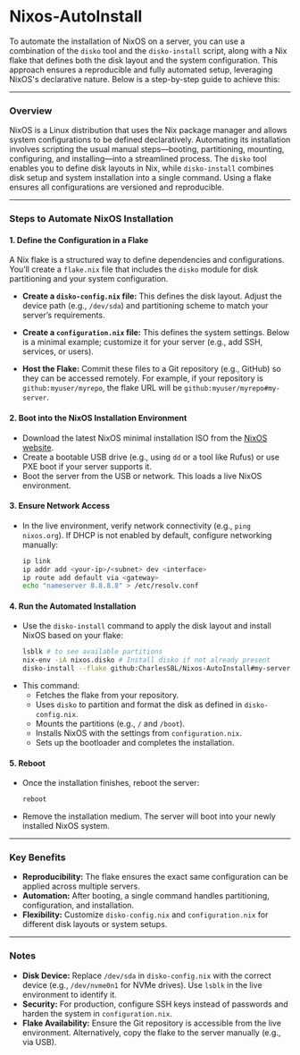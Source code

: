 # Nixos-AutoInstall

To automate the installation of NixOS on a server, you can use a combination of the `disko` tool and the `disko-install` script, 
along with a Nix flake that defines both the disk layout and the system configuration. This approach ensures a reproducible and fully automated setup, 
leveraging NixOS's declarative nature. Below is a step-by-step guide to achieve this:

---

### **Overview**
NixOS is a Linux distribution that uses the Nix package manager and allows system configurations to be defined declaratively. 
Automating its installation involves scripting the usual manual steps—booting, partitioning, mounting, configuring, and installing—into a streamlined process. 
The `disko` tool enables you to define disk layouts in Nix, while `disko-install` combines disk setup and system installation into a single command. 
Using a flake ensures all configurations are versioned and reproducible.

---

### **Steps to Automate NixOS Installation**

#### **1. Define the Configuration in a Flake**
A Nix flake is a structured way to define dependencies and configurations. You’ll create a `flake.nix` file that includes the `disko` module for disk partitioning and your system configuration.

- **Create a `disko-config.nix` file:**
  This defines the disk layout. Adjust the device path (e.g., `/dev/sda`) and partitioning scheme to match your server’s requirements.


- **Create a `configuration.nix` file:**
  This defines the system settings. Below is a minimal example; customize it for your server (e.g., add SSH, services, or users).

- **Host the Flake:**
  Commit these files to a Git repository (e.g., GitHub) so they can be accessed remotely. For example, if your repository is `github:myuser/myrepo`, the flake URL will be `github:myuser/myrepo#my-server`.

#### **2. Boot into the NixOS Installation Environment**
- Download the latest NixOS minimal installation ISO from the [NixOS website](https://nixos.org/download.html).
- Create a bootable USB drive (e.g., using `dd` or a tool like Rufus) or use PXE boot if your server supports it.
- Boot the server from the USB or network. This loads a live NixOS environment.

#### **3. Ensure Network Access**
- In the live environment, verify network connectivity (e.g., `ping nixos.org`). If DHCP is not enabled by default, configure networking manually:
  ```bash
  ip link
  ip addr add <your-ip>/<subnet> dev <interface>
  ip route add default via <gateway>
  echo "nameserver 8.8.8.8" > /etc/resolv.conf
  ```

#### **4. Run the Automated Installation**
- Use the `disko-install` command to apply the disk layout and install NixOS based on your flake:
  ```bash
  lsblk # to see available partitions
  nix-env -iA nixos.disko # Install disko if not already present
  disko-install --flake github:CharlesSBL/Nixos-AutoInstall#my-server
  ```
- This command:
  - Fetches the flake from your repository.
  - Uses `disko` to partition and format the disk as defined in `disko-config.nix`.
  - Mounts the partitions (e.g., `/` and `/boot`).
  - Installs NixOS with the settings from `configuration.nix`.
  - Sets up the bootloader and completes the installation.

#### **5. Reboot**
- Once the installation finishes, reboot the server:
  ```bash
  reboot
  ```
- Remove the installation medium. The server will boot into your newly installed NixOS system.

---

### **Key Benefits**
- **Reproducibility:** The flake ensures the exact same configuration can be applied across multiple servers.
- **Automation:** After booting, a single command handles partitioning, configuration, and installation.
- **Flexibility:** Customize `disko-config.nix` and `configuration.nix` for different disk layouts or system setups.

---

### **Notes**
- **Disk Device:** Replace `/dev/sda` in `disko-config.nix` with the correct device (e.g., `/dev/nvme0n1` for NVMe drives). Use `lsblk` in the live environment to identify it.
- **Security:** For production, configure SSH keys instead of passwords and harden the system in `configuration.nix`.
- **Flake Availability:** Ensure the Git repository is accessible from the live environment. Alternatively, copy the flake to the server manually (e.g., via USB).
